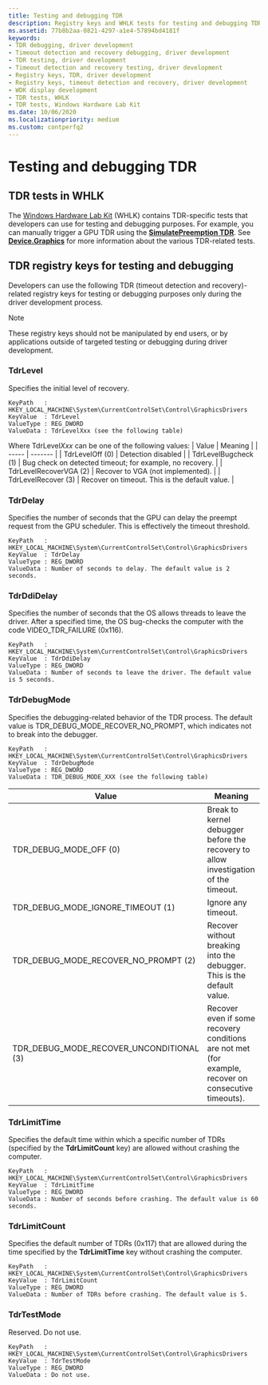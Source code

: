 ```yaml
---
title: Testing and debugging TDR
description: Registry keys and WHLK tests for testing and debugging TDR (timeout detection and recovery)
ms.assetid: 77b8b2aa-0821-4297-a1e4-57894bd4181f
keywords:
- TDR debugging, driver development
- Timeout detection and recovery debugging, driver development
- TDR testing, driver development
- Timeout detection and recovery testing, driver development
- Registry keys, TDR, driver development
- Registry keys, timeout detection and recovery, driver development
- WDK display development
- TDR tests, WHLK
- TDR tests, Windows Hardware Lab Kit
ms.date: 10/06/2020
ms.localizationpriority: medium
ms.custom: contperfq2
---
```


# Testing and debugging TDR

## TDR tests in WHLK

The [Windows Hardware Lab Kit](/windows-hardware/test/hlk/) (WHLK) contains TDR-specific tests that developers can use for testing and debugging purposes. For example, you can manually trigger a GPU TDR using the [**SimulatePreemption TDR**](/windows-hardware/test/hlk/testref/86be5032-cfcd-4ee5-a515-0e3ebc0cb6f4). See [**Device.Graphics**](/windows-hardware/test/hlk/testref/device-graphics) for more information about the various TDR-related tests.

## TDR registry keys for testing and debugging

Developers can use the following TDR (timeout detection and recovery)-related registry keys for testing or debugging purposes only during the driver development process.

> [!NOTE]
> These registry keys should not be manipulated by end users, or by applications outside of targeted testing or debugging during driver development.

### TdrLevel

Specifies the initial level of recovery.

```registry
KeyPath   : HKEY_LOCAL_MACHINE\System\CurrentControlSet\Control\GraphicsDrivers
KeyValue  : TdrLevel
ValueType : REG_DWORD
ValueData : TdrLevelXxx (see the following table)
```

Where TdrLevel*Xxx* can be one of the following values:
| Value | Meaning |
| ----- | ------- |
| TdrLevelOff (0) | Detection disabled |
| TdrLevelBugcheck (1) | Bug check on detected timeout; for example, no recovery. |
| TdrLevelRecoverVGA (2) | Recover to VGA (not implemented). |
| TdrLevelRecover (3) | Recover on timeout. This is the default value. |

### TdrDelay

Specifies the number of seconds that the GPU can delay the preempt request from the GPU scheduler. This is effectively the timeout threshold.

```registry
KeyPath   : HKEY_LOCAL_MACHINE\System\CurrentControlSet\Control\GraphicsDrivers
KeyValue  : TdrDelay
ValueType : REG_DWORD
ValueData : Number of seconds to delay. The default value is 2 seconds.
```

### TdrDdiDelay

Specifies the number of seconds that the OS allows threads to leave the driver. After a specified time, the OS bug-checks the computer with the code VIDEO_TDR_FAILURE (0x116).

```registry
KeyPath   : HKEY_LOCAL_MACHINE\System\CurrentControlSet\Control\GraphicsDrivers
KeyValue  : TdrDdiDelay
ValueType : REG_DWORD
ValueData : Number of seconds to leave the driver. The default value is 5 seconds.
```

### TdrDebugMode

Specifies the debugging-related behavior of the TDR process. The default value is TDR_DEBUG_MODE_RECOVER_NO_PROMPT, which indicates not to break into the debugger.

```registry
KeyPath   : HKEY_LOCAL_MACHINE\System\CurrentControlSet\Control\GraphicsDrivers
KeyValue  : TdrDebugMode
ValueType : REG_DWORD
ValueData : TDR_DEBUG_MODE_XXX (see the following table)
```

| Value | Meaning |
| ----- | ------- |
| TDR_DEBUG_MODE_OFF (0) | Break to kernel debugger before the recovery to allow investigation of the timeout. |
| TDR_DEBUG_MODE_IGNORE_TIMEOUT (1) | Ignore any timeout. |
| TDR_DEBUG_MODE_RECOVER_NO_PROMPT (2) | Recover without breaking into the debugger. This is the default value. |
| TDR_DEBUG_MODE_RECOVER_UNCONDITIONAL (3) | Recover even if some recovery conditions are not met (for example, recover on consecutive timeouts). |

### TdrLimitTime

Specifies the default time within which a specific number of TDRs (specified by the **TdrLimitCount** key) are allowed without crashing the computer.

```registry
KeyPath   : HKEY_LOCAL_MACHINE\System\CurrentControlSet\Control\GraphicsDrivers
KeyValue  : TdrLimitTime
ValueType : REG_DWORD
ValueData : Number of seconds before crashing. The default value is 60 seconds.
```

### TdrLimitCount

Specifies the default number of TDRs (0x117) that are allowed during the time specified by the **TdrLimitTime** key without crashing the computer.

```registry
KeyPath   : HKEY_LOCAL_MACHINE\System\CurrentControlSet\Control\GraphicsDrivers
KeyValue  : TdrLimitCount
ValueType : REG_DWORD
ValueData : Number of TDRs before crashing. The default value is 5.
```

### TdrTestMode

Reserved. Do not use.

```registry
KeyPath   : HKEY_LOCAL_MACHINE\System\CurrentControlSet\Control\GraphicsDrivers
KeyValue  : TdrTestMode
ValueType : REG_DWORD
ValueData : Do not use.
```
